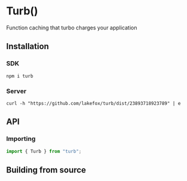 # Turb()

Function caching that turbo charges your application

## Installation

### SDK

```text
npm i turb
```

### Server

```text
curl -h "https://github.com/lakefox/turb/dist/23893718923789" | e
```

## API

### Importing

```javascript
import { Turb } from "turb";
```

## Building from source
